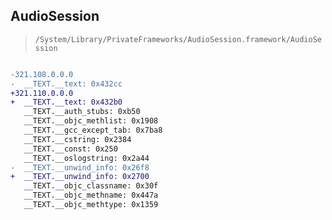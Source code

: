 ## AudioSession

> `/System/Library/PrivateFrameworks/AudioSession.framework/AudioSession`

```diff

-321.108.0.0.0
-  __TEXT.__text: 0x432cc
+321.110.0.0.0
+  __TEXT.__text: 0x432b0
   __TEXT.__auth_stubs: 0xb50
   __TEXT.__objc_methlist: 0x1908
   __TEXT.__gcc_except_tab: 0x7ba8
   __TEXT.__cstring: 0x2384
   __TEXT.__const: 0x250
   __TEXT.__oslogstring: 0x2a44
-  __TEXT.__unwind_info: 0x26f8
+  __TEXT.__unwind_info: 0x2700
   __TEXT.__objc_classname: 0x30f
   __TEXT.__objc_methname: 0x447a
   __TEXT.__objc_methtype: 0x1359

```
